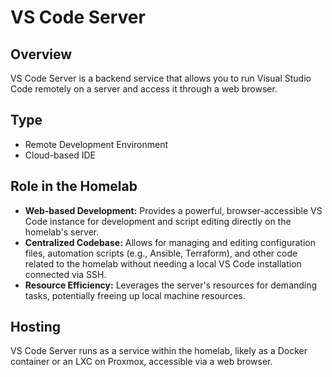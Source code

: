 # VS Code Server

## Overview

VS Code Server is a backend service that allows you to run Visual Studio Code remotely on a server and access it through a web browser.

## Type

* Remote Development Environment
* Cloud-based IDE

## Role in the Homelab

* **Web-based Development:** Provides a powerful, browser-accessible VS Code instance for development and script editing directly on the homelab's server.
* **Centralized Codebase:** Allows for managing and editing configuration files, automation scripts (e.g., Ansible, Terraform), and other code related to the homelab without needing a local VS Code installation connected via SSH.
* **Resource Efficiency:** Leverages the server's resources for demanding tasks, potentially freeing up local machine resources.

## Hosting

VS Code Server runs as a service within the homelab, likely as a Docker container or an LXC on Proxmox, accessible via a web browser.
